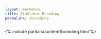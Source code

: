 ```yaml
---
layout: markdown
title: EthStaker Branding
permalink: /branding
---
```



{% include partials/content/branding.html %}
